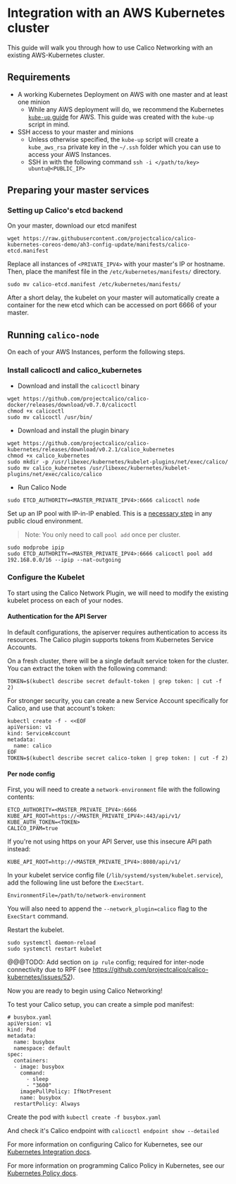 # Integration with an AWS Kubernetes cluster
This guide will walk you through how to use Calico Networking with an existing AWS-Kubernetes cluster.

## Requirements
* A working Kubernetes Deployment on AWS with one master and at least one minion
    - While any AWS deployment will do, we recommend the Kubernetes [`kube-up` guide](https://github.com/kubernetes/kubernetes/blob/release-1.0/docs/getting-started-guides/aws.md) for AWS. This guide was created with the `kube-up` script in mind.
* SSH access to your master and minions
    - Unless otherwise specified, the `kube-up` script will create a `kube_aws_rsa` private key in the `~/.ssh` folder which you can use to access your AWS Instances.
    - SSH in with the following command `ssh -i </path/to/key> ubuntu@<PUBLIC_IP>`

## Preparing your master services
### Setting up Calico's etcd backend
On your master, download our etcd manifest
```
wget https://raw.githubusercontent.com/projectcalico/calico-kubernetes-coreos-demo/ah3-config-update/manifests/calico-etcd.manifest
```
Replace all instances of `<PRIVATE_IPV4>` with your master's IP or hostname. Then, place the manifest file in the `/etc/kubernetes/manifests/` directory. 
```
sudo mv calico-etcd.manifest /etc/kubernetes/manifests/
```
After a short delay, the kubelet on your master will automatically create a container for the new etcd which can be accessed on port 6666 of your master.

## Running `calico-node`
On each of your AWS Instances, perform the following steps.

### Install calicoctl and calico_kubernetes
* Download and install the `calicoctl` binary
```
wget https://github.com/projectcalico/calico-docker/releases/download/v0.7.0/calicoctl
chmod +x calicoctl
sudo mv calicoctl /usr/bin/
```

* Download and install the plugin binary
```
wget https://github.com/projectcalico/calico-kubernetes/releases/download/v0.2.1/calico_kubernetes
chmod +x calico_kubernetes
sudo mkdir -p /usr/libexec/kubernetes/kubelet-plugins/net/exec/calico/
sudo mv calico_kubernetes /usr/libexec/kubernetes/kubelet-plugins/net/exec/calico/calico
```

* Run Calico Node
```
sudo ETCD_AUTHORITY=<MASTER_PRIVATE_IPV4>:6666 calicoctl node
```
Set up an IP pool with IP-in-IP enabled. This is a  [necessary step](https://github.com/projectcalico/calico-docker/blob/20adfd2b7640af9d85c4af76916e043286691452/docs/FAQ.md#can-i-run-calico-in-a-public-cloud-environment) in any public cloud environment.
> Note: You only need to call `pool add` once per cluster.

```
sudo modprobe ipip
sudo ETCD_AUTHORITY=<MASTER_PRIVATE_IPV4>:6666 calicoctl pool add 192.168.0.0/16 --ipip --nat-outgoing
```

### Configure the Kubelet
To start using the Calico Network Plugin, we will need to modify the existing kubelet process on each of your nodes.

#### Authentication for the API Server

In default configurations, the apiserver requires authentication to access its resources. The Calico plugin supports tokens from Kubernetes Service Accounts.

On a fresh cluster, there will be a single default service token for the cluster. You can extract the token with the following command:

```
TOKEN=$(kubectl describe secret default-token | grep token: | cut -f 2)
```

For stronger security, you can create a new Service Account specifically for Calico, and use that account's token:

```
kubectl create -f - <<EOF
apiVersion: v1
kind: ServiceAccount
metadata:
  name: calico
EOF
TOKEN=$(kubectl describe secret calico-token | grep token: | cut -f 2)
```

#### Per node config

First, you will need to create a `network-environment` file with the following contents:
```
ETCD_AUTHORITY=<MASTER_PRIVATE_IPV4>:6666
KUBE_API_ROOT=https://<MASTER_PRIVATE_IPV4>:443/api/v1/
KUBE_AUTH_TOKEN=<TOKEN>
CALICO_IPAM=true
```

If you're not using https on your API Server, use this insecure API path instead:

```
KUBE_API_ROOT=http://<MASTER_PRIVATE_IPV4>:8080/api/v1/
```

In your kubelet service config file (`/lib/systemd/system/kubelet.service`), add the following line ust before the `ExecStart`.
```
EnvironmentFile=/path/to/network-environment
```
You will also need to append the `--network_plugin=calico` flag to the `ExecStart` command.

Restart the kubelet.
```
sudo systemctl daemon-reload
sudo systemctl restart kubelet
```

@@@TODO: Add section on `ip rule` config; required for inter-node connectivity due to RPF (see https://github.com/projectcalico/calico-kubernetes/issues/52).

Now you are ready to begin using Calico Networking!

To test your Calico setup, you can create a simple pod manifest:
```
# busybox.yaml
apiVersion: v1
kind: Pod
metadata:
  name: busybox
  namespace: default
spec:
  containers:
  - image: busybox
    command:
      - sleep
      - "3600"
    imagePullPolicy: IfNotPresent
    name: busybox
  restartPolicy: Always
```
Create the pod with `kubectl create -f busybox.yaml`

And check it's Calico endpoint with `calicoctl endpoint show --detailed`

For more information on configuring Calico for Kubernetes, see our [Kubernetes Integration docs](KubernetesIntegration.md).

For more information on programming Calico Policy in Kubernetes, see our [Kubernetes Policy docs](KubernetesPolicy.md).
